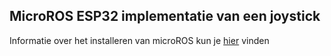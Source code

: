 ## MicroROS ESP32 implementatie van een joystick

Informatie over het installeren van microROS kun je [hier](../../references/microros/microros.md) vinden